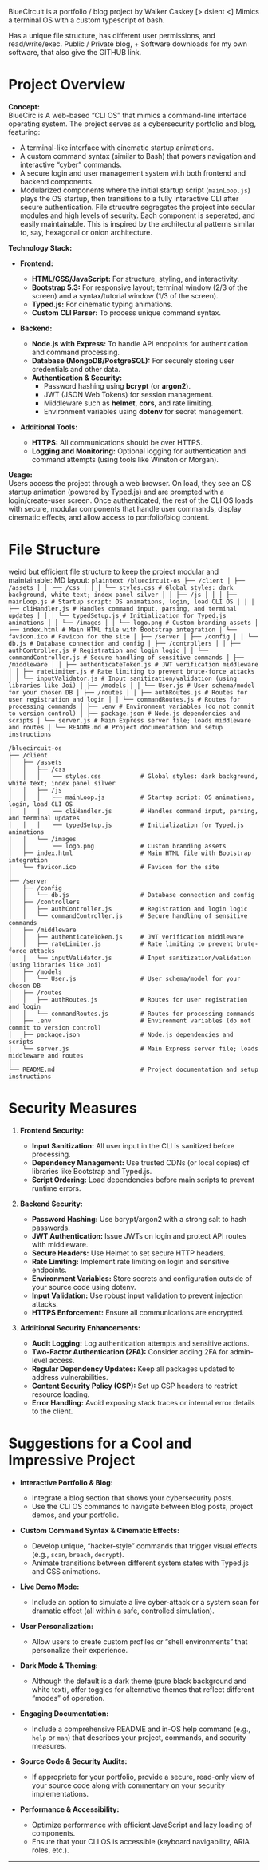 BlueCircuit is a portfolio / blog project by Walker Caskey [> dsient <]
Mimics a terminal OS with a custom typescript of bash.

Has a unique file structure, has different user permissions, and read/write/exec.
Public / Private blog, + Software downloads for my own software, that also give the GITHUB link.




# Project Overview

**Concept:**  
BlueCirc is A web-based “CLI OS” that mimics a command-line interface operating system. The project serves as a cybersecurity portfolio and blog, featuring:
- A terminal-like interface with cinematic startup animations.
- A custom command syntax (similar to Bash) that powers navigation and interactive “cyber” commands.
- A secure login and user management system with both frontend and backend components.
- Modularized components where the initial startup script (`mainLoop.js`) plays the OS startup, then transitions to a fully interactive CLI after secure authentication.
File strucutre segregates the project into secular modules and high levels of security.
Each component is seperated, and easily maintainable.
This is inspired by the architectural patterns similar to, say, hexagonal or onion architecture.

**Technology Stack:**
- **Frontend:**  
  - **HTML/CSS/JavaScript:** For structure, styling, and interactivity.
  - **Bootstrap 5.3:** For responsive layout; terminal window (2/3 of the screen) and a syntax/tutorial window (1/3 of the screen).
  - **Typed.js:** For cinematic typing animations.
  - **Custom CLI Parser:** To process unique command syntax.
  
- **Backend:**  
  - **Node.js with Express:** To handle API endpoints for authentication and command processing.
  - **Database (MongoDB/PostgreSQL):** For securely storing user credentials and other data.
  - **Authentication & Security:**  
    - Password hashing using **bcrypt** (or **argon2**).
    - JWT (JSON Web Tokens) for session management.
    - Middleware such as **helmet**, **cors**, and rate limiting.
    - Environment variables using **dotenv** for secret management.
  
- **Additional Tools:**  
  - **HTTPS:** All communications should be over HTTPS.
  - **Logging and Monitoring:** Optional logging for authentication and command attempts (using tools like Winston or Morgan).

**Usage:**  
Users access the project through a web browser. On load, they see an OS startup animation (powered by Typed.js) and are prompted with a login/create-user screen. Once authenticated, the rest of the CLI OS loads with secure, modular components that handle user commands, display cinematic effects, and allow access to portfolio/blog content.

# File Structure

weird but efficient file structure to keep the project modular and maintainable:
MD layout:
```plaintext /bluecircuit-os ├── /client │ ├── /assets │ │ ├── /css │ │ │ └── styles.css # Global styles: dark background, white text; index panel silver │ │ ├── /js │ │ │ ├── mainLoop.js # Startup script: OS animations, login, load CLI OS │ │ │ ├── cliHandler.js # Handles command input, parsing, and terminal updates │ │ │ └── typedSetup.js # Initialization for Typed.js animations │ │ └── /images │ │ └── logo.png # Custom branding assets │ ├── index.html # Main HTML file with Bootstrap integration │ └── favicon.ico # Favicon for the site │ ├── /server │ ├── /config │ │ └── db.js # Database connection and config │ ├── /controllers │ │ ├── authController.js # Registration and login logic │ │ └── commandController.js # Secure handling of sensitive commands │ ├── /middleware │ │ ├── authenticateToken.js # JWT verification middleware │ │ ├── rateLimiter.js # Rate limiting to prevent brute-force attacks │ │ └── inputValidator.js # Input sanitization/validation (using libraries like Joi) │ ├── /models │ │ └── User.js # User schema/model for your chosen DB │ ├── /routes │ │ ├── authRoutes.js # Routes for user registration and login │ │ └── commandRoutes.js # Routes for processing commands │ ├── .env # Environment variables (do not commit to version control) │ ├── package.json # Node.js dependencies and scripts │ └── server.js # Main Express server file; loads middleware and routes │ └── README.md # Project documentation and setup instructions ```


```
/bluecircuit-os
├── /client
│   ├── /assets
│   │   ├── /css
│   │   │   └── styles.css           # Global styles: dark background, white text; index panel silver
│   │   ├── /js
│   │   │   ├── mainLoop.js          # Startup script: OS animations, login, load CLI OS
│   │   │   ├── cliHandler.js        # Handles command input, parsing, and terminal updates
│   │   │   └── typedSetup.js        # Initialization for Typed.js animations
│   │   └── /images
│   │       └── logo.png             # Custom branding assets
│   ├── index.html                   # Main HTML file with Bootstrap integration
│   └── favicon.ico                  # Favicon for the site
│
├── /server
│   ├── /config
│   │   └── db.js                    # Database connection and config
│   ├── /controllers
│   │   ├── authController.js        # Registration and login logic
│   │   └── commandController.js     # Secure handling of sensitive commands
│   ├── /middleware
│   │   ├── authenticateToken.js     # JWT verification middleware
│   │   ├── rateLimiter.js           # Rate limiting to prevent brute-force attacks
│   │   └── inputValidator.js        # Input sanitization/validation (using libraries like Joi)
│   ├── /models
│   │   └── User.js                  # User schema/model for your chosen DB
│   ├── /routes
│   │   ├── authRoutes.js            # Routes for user registration and login
│   │   └── commandRoutes.js         # Routes for processing commands
│   ├── .env                         # Environment variables (do not commit to version control)
│   ├── package.json                 # Node.js dependencies and scripts
│   └── server.js                    # Main Express server file; loads middleware and routes
│
└── README.md                        # Project documentation and setup instructions
```




# Security Measures

1. **Frontend Security:**
   - **Input Sanitization:** All user input in the CLI is sanitized before processing.
   - **Dependency Management:** Use trusted CDNs (or local copies) of libraries like Bootstrap and Typed.js.
   - **Script Ordering:** Load dependencies before main scripts to prevent runtime errors.

2. **Backend Security:**
   - **Password Hashing:** Use bcrypt/argon2 with a strong salt to hash passwords.
   - **JWT Authentication:** Issue JWTs on login and protect API routes with middleware.
   - **Secure Headers:** Use Helmet to set secure HTTP headers.
   - **Rate Limiting:** Implement rate limiting on login and sensitive endpoints.
   - **Environment Variables:** Store secrets and configuration outside of your source code using dotenv.
   - **Input Validation:** Use robust input validation to prevent injection attacks.
   - **HTTPS Enforcement:** Ensure all communications are encrypted.

3. **Additional Security Enhancements:**
   - **Audit Logging:** Log authentication attempts and sensitive actions.
   - **Two-Factor Authentication (2FA):** Consider adding 2FA for admin-level access.
   - **Regular Dependency Updates:** Keep all packages updated to address vulnerabilities.
   - **Content Security Policy (CSP):** Set up CSP headers to restrict resource loading.
   - **Error Handling:** Avoid exposing stack traces or internal error details to the client.

# Suggestions for a Cool and Impressive Project

- **Interactive Portfolio & Blog:**
  - Integrate a blog section that shows your cybersecurity posts.
  - Use the CLI OS commands to navigate between blog posts, project demos, and your portfolio.
  
- **Custom Command Syntax & Cinematic Effects:**
  - Develop unique, “hacker-style” commands that trigger visual effects (e.g., `scan`, `breach`, `decrypt`).
  - Animate transitions between different system states with Typed.js and CSS animations.
  
- **Live Demo Mode:**
  - Include an option to simulate a live cyber-attack or a system scan for dramatic effect (all within a safe, controlled simulation).
  
- **User Personalization:**
  - Allow users to create custom profiles or “shell environments” that personalize their experience.
  
- **Dark Mode & Theming:**
  - Although the default is a dark theme (pure black background and white text), offer toggles for alternative themes that reflect different “modes” of operation.
  
- **Engaging Documentation:**
  - Include a comprehensive README and in-OS help command (e.g., `help` or `man`) that describes your project, commands, and security measures.
  
- **Source Code & Security Audits:**
  - If appropriate for your portfolio, provide a secure, read-only view of your source code along with commentary on your security implementations.
  
- **Performance & Accessibility:**
  - Optimize performance with efficient JavaScript and lazy loading of components.
  - Ensure that your CLI OS is accessible (keyboard navigability, ARIA roles, etc.).

---




